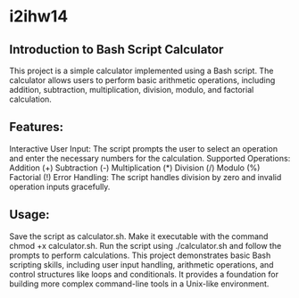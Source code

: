 # i2ihw14
## Introduction to Bash Script Calculator

This project is a simple calculator implemented using a Bash script. The calculator allows users to perform basic arithmetic operations, including addition, subtraction, multiplication, division, modulo, and factorial calculation.

## Features:
Interactive User Input: The script prompts the user to select an operation and enter the necessary numbers for the calculation.
Supported Operations:
Addition (+)
Subtraction (-)
Multiplication (*)
Division (/)
Modulo (%)
Factorial (!)
Error Handling: The script handles division by zero and invalid operation inputs gracefully.

## Usage:
Save the script as calculator.sh.
Make it executable with the command chmod +x calculator.sh.
Run the script using ./calculator.sh and follow the prompts to perform calculations.
This project demonstrates basic Bash scripting skills, including user input handling, arithmetic operations, and control structures like loops and conditionals. It provides a foundation for building more complex command-line tools in a Unix-like environment.
